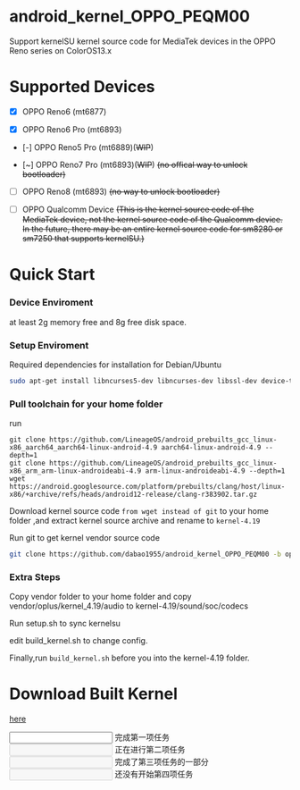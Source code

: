# android_kernel_OPPO_PEQM00
Support kernelSU kernel source code for MediaTek devices in the OPPO Reno series on ColorOS13.x
# Supported Devices
- [x] OPPO Reno6 (mt6877)

- [x] OPPO Reno6 Pro (mt6893)

- [-] OPPO Reno5 Pro (mt6889)(~~WIP~~)

- [~] OPPO Reno7 Pro (mt6893)(~~WIP~~) ~~(no offical way to unlock bootloader)~~

- [ ] OPPO Reno8 (mt6893) ~~(no way to unlock bootloader)~~

- [ ] OPPO Qualcomm Device ~~(This is the kernel source code of the MediaTek device, not the kernel source code of the Qualcomm device. In the future, there may be an entire kernel source code for sm8280 or sm7250 that supports kernelSU.)~~
# Quick Start
### Device Enviroment
at least 2g memory free and 8g free disk space.
### Setup Enviroment
Required dependencies for installation for Debian/Ubuntu
```bash
sudo apt-get install libncurses5-dev libncurses-dev libssl-dev device-tree-compiler bc cpio lib32ncurses5-dev lib32z1 build-essential binutils bc bison build-essential ccache curl flex g++-multilib gcc-multilib git gnupg gperf imagemagick lib32ncurses5-dev lib32readline-dev lib32z1-dev liblz4-tool libncurses5 libncurses5-dev libsdl1.2-dev libssl-dev libxml2 libxml2-utils lzop pngcrush rsync schedtool squashfs-tools xsltproc zip zlib1g-dev git
```
### Pull toolchain for your home folder
run
```
git clone https://github.com/LineageOS/android_prebuilts_gcc_linux-x86_aarch64_aarch64-linux-android-4.9 aarch64-linux-android-4.9 --depth=1
git clone https://github.com/LineageOS/android_prebuilts_gcc_linux-x86_arm_arm-linux-androideabi-4.9 arm-linux-androideabi-4.9 --depth=1
wget https://android.googlesource.com/platform/prebuilts/clang/host/linux-x86/+archive/refs/heads/android12-release/clang-r383902.tar.gz
```
Download kernel source code `from wget instead of git` to your home folder ,and extract kernel source archive and rename to `kernel-4.19`

Run git to get kernel vendor source code
```bash
git clone https://github.com/dabao1955/android_kernel_OPPO_PEQM00 -b oplus_vendor vendor --depth=1
```
### Extra Steps
Copy vendor folder to your home folder and copy vendor/oplus/kernel_4.19/audio to kernel-4.19/sound/soc/codecs

Run setup.sh to sync kernelsu 

edit build_kernel.sh to change config.

Finally,run `build_kernel.sh` before you into the kernel-4.19 folder.

# Download Built Kernel

[here](https://github.com/dabao1955/android_kernel_OPPO_PEQM00/actions)


<input type=“checkbox” checked> 完成第一项任务<br> <input type=“checkbox” checked disabled> 正在进行第二项任务<br> <input type=“checkbox” disabled> 完成了第三项任务的一部分<br> <input type=“checkbox” disabled> 还没有开始第四项任务
